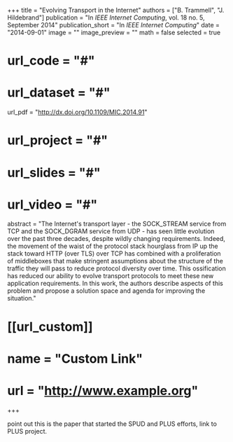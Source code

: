 +++
title = "Evolving Transport in the Internet"
authors = ["B. Trammell", "J. Hildebrand"]
publication = "In *IEEE Internet Computing*, vol. 18 no. 5, September 2014"
publication_short = "In *IEEE Internet Computing*"
date = "2014-09-01"
image = ""
image_preview = ""
math = false
selected = true

# url_code = "#"
# url_dataset = "#"
url_pdf = "http://dx.doi.org/10.1109/MIC.2014.91"
# url_project = "#"
# url_slides = "#"
# url_video = "#"

abstract = "The Internet's transport layer - the SOCK_STREAM service from TCP and the SOCK_DGRAM service from UDP - has seen little evolution over the past three decades, despite wildly changing requirements. Indeed, the movement of the waist of the protocol stack hourglass from IP up the stack toward HTTP (over TLS) over TCP has combined with a proliferation of middleboxes that make stringent assumptions about the structure of the traffic they will pass to reduce protocol diversity over time. This ossification has reduced our ability to evolve transport protocols to meet these new application requirements. In this work, the authors describe aspects of this problem and propose a solution space and agenda for improving the situation."

# [[url_custom]]
# name = "Custom Link"
# url = "http://www.example.org"

+++

point out this is the paper that started the SPUD and PLUS efforts, link to PLUS project.